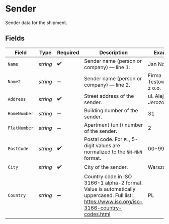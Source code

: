 # Sender

Sender data for the shipment.


## Fields

| Field                                                                                                                                    | Type                                                                                                                                     | Required                                                                                                                                 | Description                                                                                                                              | Example                                                                                                                                  |
| ---------------------------------------------------------------------------------------------------------------------------------------- | ---------------------------------------------------------------------------------------------------------------------------------------- | ---------------------------------------------------------------------------------------------------------------------------------------- | ---------------------------------------------------------------------------------------------------------------------------------------- | ---------------------------------------------------------------------------------------------------------------------------------------- |
| `Name`                                                                                                                                   | *string*                                                                                                                                 | :heavy_check_mark:                                                                                                                       | Sender name (person or company) — line 1.                                                                                                | Jan Nowak                                                                                                                                |
| `Name2`                                                                                                                                  | *string*                                                                                                                                 | :heavy_minus_sign:                                                                                                                       | Sender name (person or company) — line 2.                                                                                                | Firma Testowa Sp. z o.o.                                                                                                                 |
| `Address`                                                                                                                                | *string*                                                                                                                                 | :heavy_check_mark:                                                                                                                       | Street address of the sender.                                                                                                            | ul. Aleje Jerozolimskie                                                                                                                  |
| `HomeNumber`                                                                                                                             | *string*                                                                                                                                 | :heavy_minus_sign:                                                                                                                       | Building number of the sender.                                                                                                           | 31                                                                                                                                       |
| `FlatNumber`                                                                                                                             | *string*                                                                                                                                 | :heavy_minus_sign:                                                                                                                       | Apartment (unit) number of the sender.                                                                                                   | 2                                                                                                                                        |
| `PostCode`                                                                                                                               | *string*                                                                                                                                 | :heavy_check_mark:                                                                                                                       | Postal code. For `PL`, 5-digit values are normalized to the `NN-NNN` format.                                                             | 00-999                                                                                                                                   |
| `City`                                                                                                                                   | *string*                                                                                                                                 | :heavy_check_mark:                                                                                                                       | City of the sender.                                                                                                                      | Warszawa                                                                                                                                 |
| `Country`                                                                                                                                | *string*                                                                                                                                 | :heavy_minus_sign:                                                                                                                       | Country code in ISO 3166-1 alpha-2 format. Value is automatically uppercased. Full list: https://www.iso.org/iso-3166-country-codes.html | PL                                                                                                                                       |